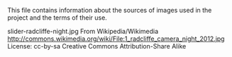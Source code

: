 This file contains information about the sources of images used in the project and the terms of their use.

slider-radcliffe-night.jpg
From Wikipedia/Wikimedia
http://commons.wikimedia.org/wiki/File:1_radcliffe_camera_night_2012.jpg
License: cc-by-sa Creative Commons Attribution-Share Alike